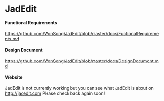 JadEdit
=======

#### Functional Requirements

https://github.com/WonSong/JadEdit/blob/master/docs/FuctionalRequirements.md

#### Design Document

https://github.com/WonSong/JadEdit/blob/master/docs/DesignDocument.md


#### Website

JadEdit is not currently working but you can see what JadEdit is about on http://jadedit.com
Please check back again soon!
